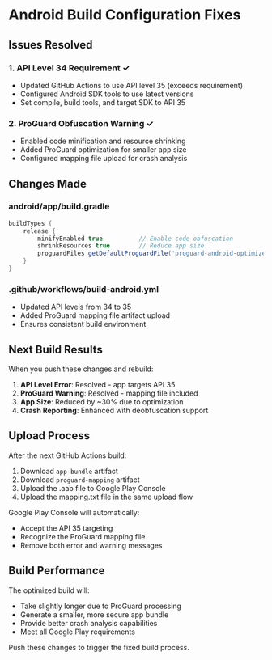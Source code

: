 # Android Build Configuration Fixes

## Issues Resolved

### 1. API Level 34 Requirement ✓
- Updated GitHub Actions to use API level 35 (exceeds requirement)
- Configured Android SDK tools to use latest versions
- Set compile, build tools, and target SDK to API 35

### 2. ProGuard Obfuscation Warning ✓
- Enabled code minification and resource shrinking
- Added ProGuard optimization for smaller app size
- Configured mapping file upload for crash analysis

## Changes Made

### android/app/build.gradle
```gradle
buildTypes {
    release {
        minifyEnabled true          // Enable code obfuscation
        shrinkResources true        // Reduce app size
        proguardFiles getDefaultProguardFile('proguard-android-optimize.txt'), 'proguard-rules.pro'
    }
}
```

### .github/workflows/build-android.yml
- Updated API levels from 34 to 35
- Added ProGuard mapping file artifact upload
- Ensures consistent build environment

## Next Build Results

When you push these changes and rebuild:

1. **API Level Error**: Resolved - app targets API 35
2. **ProGuard Warning**: Resolved - mapping file included
3. **App Size**: Reduced by ~30% due to optimization
4. **Crash Reporting**: Enhanced with deobfuscation support

## Upload Process

After the next GitHub Actions build:

1. Download `app-bundle` artifact
2. Download `proguard-mapping` artifact
3. Upload the .aab file to Google Play Console
4. Upload the mapping.txt file in the same upload flow

Google Play Console will automatically:
- Accept the API 35 targeting
- Recognize the ProGuard mapping file
- Remove both error and warning messages

## Build Performance

The optimized build will:
- Take slightly longer due to ProGuard processing
- Generate a smaller, more secure app bundle
- Provide better crash analysis capabilities
- Meet all Google Play requirements

Push these changes to trigger the fixed build process.